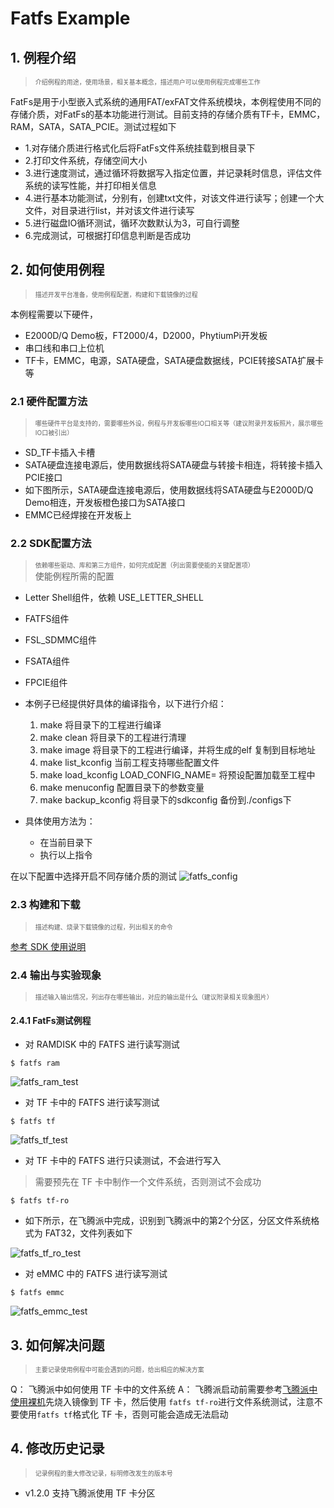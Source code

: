 # Fatfs Example

## 1. 例程介绍

><font size="1">介绍例程的用途，使用场景，相关基本概念，描述用户可以使用例程完成哪些工作</font><br />

FatFs是用于小型嵌入式系统的通用FAT/exFAT文件系统模块，本例程使用不同的存储介质，对FatFs的基本功能进行测试。目前支持的存储介质有TF卡，EMMC，RAM，SATA，SATA_PCIE。测试过程如下
- 1.对存储介质进行格式化后将FatFs文件系统挂载到根目录下
- 2.打印文件系统，存储空间大小
- 3.进行速度测试，通过循环将数据写入指定位置，并记录耗时信息，评估文件系统的读写性能，并打印相关信息
- 4.进行基本功能测试，分别有，创建txt文件，对该文件进行读写；创建一个大文件，对目录进行list，并对该文件进行读写
- 5.进行磁盘IO循环测试，循环次数默认为3，可自行调整
- 6.完成测试，可根据打印信息判断是否成功


## 2. 如何使用例程

><font size="1">描述开发平台准备，使用例程配置，构建和下载镜像的过程</font><br />

本例程需要以下硬件，

- E2000D/Q Demo板，FT2000/4，D2000，PhytiumPi开发板
- 串口线和串口上位机
- TF卡，EMMC，电源，SATA硬盘，SATA硬盘数据线，PCIE转接SATA扩展卡等

### 2.1 硬件配置方法

><font size="1">哪些硬件平台是支持的，需要哪些外设，例程与开发板哪些IO口相关等（建议附录开发板照片，展示哪些IO口被引出）</font><br />
- SD_TF卡插入卡槽
- SATA硬盘连接电源后，使用数据线将SATA硬盘与转接卡相连，将转接卡插入PCIE接口
- 如下图所示，SATA硬盘连接电源后，使用数据线将SATA硬盘与E2000D/Q Demo相连，开发板橙色接口为SATA接口
- EMMC已经焊接在开发板上
### 2.2 SDK配置方法

><font size="1">依赖哪些驱动、库和第三方组件，如何完成配置（列出需要使能的关键配置项）</font><br />
使能例程所需的配置
- Letter Shell组件，依赖 USE_LETTER_SHELL
- FATFS组件
- FSL_SDMMC组件
- FSATA组件
- FPCIE组件

- 本例子已经提供好具体的编译指令，以下进行介绍：
    1. make 将目录下的工程进行编译
    2. make clean  将目录下的工程进行清理
    3. make image   将目录下的工程进行编译，并将生成的elf 复制到目标地址
    4. make list_kconfig 当前工程支持哪些配置文件
    5. make load_kconfig LOAD_CONFIG_NAME=<kconfig configuration files>  将预设配置加载至工程中
    6. make menuconfig   配置目录下的参数变量
    7. make backup_kconfig 将目录下的sdkconfig 备份到./configs下

- 具体使用方法为：
    - 在当前目录下
    - 执行以上指令

在以下配置中选择开启不同存储介质的测试
![fatfs_config](./fig/fatfs_config.png)
### 2.3 构建和下载

><font size="1">描述构建、烧录下载镜像的过程，列出相关的命令</font><br />

[参考 SDK 使用说明](https://gitee.com/phytium_embedded/phytium-standalone-sdk/blob/release/doc/reference/usr/usage.md)

### 2.4 输出与实验现象

><font size="1">描述输入输出情况，列出存在哪些输出，对应的输出是什么（建议附录相关现象图片）</font><br />

#### 2.4.1 FatFs测试例程

- 对 RAMDISK 中的 FATFS 进行读写测试
```
$ fatfs ram
```
![fatfs_ram_test](./fig/fatfs_ram_test.png)

- 对 TF 卡中的 FATFS 进行读写测试
```
$ fatfs tf
```
![fatfs_tf_test](./fig/fatfs_tf_test.png)

- 对 TF 卡中的 FATFS 进行只读测试，不会进行写入
> 需要预先在 TF 卡中制作一个文件系统，否则测试不会成功
```
$ fatfs tf-ro
```

- 如下所示，在飞腾派中完成，识别到飞腾派中的第2个分区，分区文件系统格式为 FAT32，文件列表如下

![fatfs_tf_ro_test](./fig/fatfs_tf_ro_test.png)


- 对 eMMC 中的 FATFS 进行读写测试
```
$ fatfs emmc
```
![fatfs_emmc_test](./fig/fatfs_emmc_test.png)

## 3. 如何解决问题

><font size="1">主要记录使用例程中可能会遇到的问题，给出相应的解决方案</font><br />

Q： 飞腾派中如何使用 TF 卡中的文件系统
A： 飞腾派启动前需要参考[飞腾派中使用裸机](../../../doc/reference/usr/use_in_phytium_pi.md)先烧入镜像到 TF 卡，然后使用 `fatfs tf-ro`进行文件系统测试，注意不要使用`fatfs tf`格式化 TF 卡，否则可能会造成无法启动

## 4. 修改历史记录

><font size="1">记录例程的重大修改记录，标明修改发生的版本号 </font><br />

- v1.2.0 支持飞腾派使用 TF 卡分区
